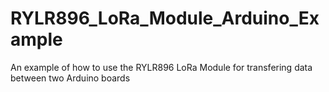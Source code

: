 # RYLR896_LoRa_Module_Arduino_Example
An example of how to use the RYLR896 LoRa Module for transfering data between two Arduino boards
